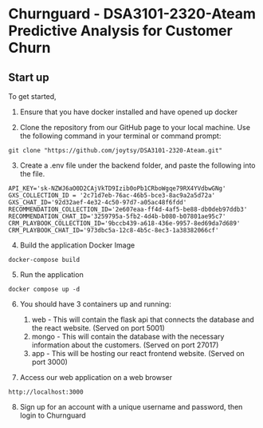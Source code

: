 # Churnguard - DSA3101-2320-Ateam Predictive Analysis for Customer Churn
## Start up
To get started,

1. Ensure that you have docker installed and have opened up docker

2. Clone the repository from our GitHub page to your local machine. Use the following command in your terminal or command prompt:
```
git clone "https://github.com/joytsy/DSA3101-2320-Ateam.git"
```
3. Create a .env file under the backend folder, and paste the following into the file.
```
API_KEY='sk-NZWJ6aO0D2CAjVkTD9Izib0oPb1CRboWgqe79RX4YVdbwGNg'
GXS_COLLECTION_ID = '2c71d7eb-76ac-46b5-bce3-8ac9a2a5d72a'
GXS_CHAT_ID='92d32aef-4e32-4c50-97d7-a05ac48f6fdd'
RECOMMENDATION_COLLECTION_ID='2e607eaa-ff4d-4af5-be88-db0deb97ddb3'
RECOMMENDATION_CHAT_ID='3259795a-5fb2-4d4b-b080-b07801ae95c7'
CRM_PLAYBOOK_COLLECTION_ID='9bccb439-a618-436e-9957-8ed69da7d689'
CRM_PLAYBOOK_CHAT_ID='973dbc5a-12c8-4b5c-8ec3-1a38382066cf'
````

4. Build the application Docker Image
```
docker-compose build 
```

5. Run the application
```
docker compose up -d
```

6. You should have 3 containers up and running:

    1. web - This will contain the flask api that connects the database and the react website. (Served on port 5001)
    2. mongo - This will contain the database with the necessary information about the customers. (Served on port 27017)
    3. app - This will be hosting our react frontend website. (Served on port 3000)


7. Access our web application on a web browser
```
http://localhost:3000
```
8. Sign up for an account with a unique username and password, then login to Churnguard


<!-- 3. Try Endpoints
### 1. /test (GET)
Calling this should return you 200 to check if the Flask endpoint is running

### 2. /data (GET)
Calling this should return you the data of the customers -->


